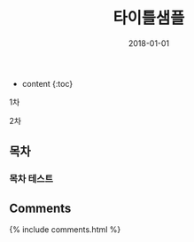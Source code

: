 ﻿---
layout:  post 
title:  "타이틀샘플"
date: 2018-01-01
categories: explanation
tags: 
---


* content
{:toc}

1차


2차


## 목차
### 목차 테스트

## Comments

{% include comments.html %}